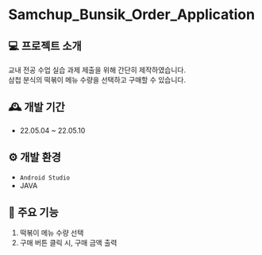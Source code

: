 # Samchup_Bunsik_Order_Application

## 💻 프로젝트 소개
교내 전공 수업 실습 과제 제출을 위해 간단히 제작하였습니다. <br>
삼첩 분식의 떡볶이 메뉴 수량을 선택하고 구매할 수 있습니다.

## 🕰️ 개발 기간
- 22.05.04 ~ 22.05.10

## ⚙️ 개발 환경
- ``Android Studio``
- JAVA

## 📌 주요 기능
1. 떡볶이 메뉴 수량 선택
2. 구매 버튼 클릭 시, 구매 금액 출력
